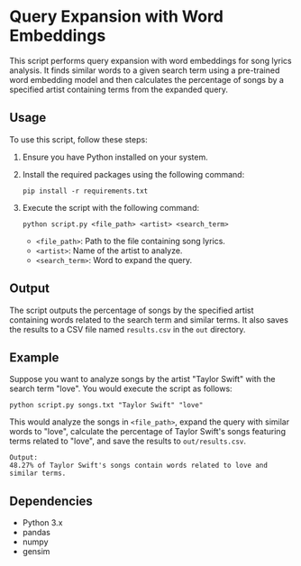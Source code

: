 # Query Expansion with Word Embeddings

This script performs query expansion with word embeddings for song lyrics analysis. It finds similar words to a given search term using a pre-trained word embedding model and then calculates the percentage of songs by a specified artist containing terms from the expanded query.

## Usage

To use this script, follow these steps:

1. Ensure you have Python installed on your system.

2. Install the required packages using the following command:
    ```
    pip install -r requirements.txt
    ```

3. Execute the script with the following command:
    ```
    python script.py <file_path> <artist> <search_term>
    ```

    - `<file_path>`: Path to the file containing song lyrics.
    - `<artist>`: Name of the artist to analyze.
    - `<search_term>`: Word to expand the query.

## Output

The script outputs the percentage of songs by the specified artist containing words related to the search term and similar terms. It also saves the results to a CSV file named `results.csv` in the `out` directory.

## Example

Suppose you want to analyze songs by the artist "Taylor Swift" with the search term "love". You would execute the script as follows:
```
python script.py songs.txt "Taylor Swift" "love"
```

This would analyze the songs in `<file_path>`, expand the query with similar words to "love", calculate the percentage of Taylor Swift's songs featuring terms related to "love", and save the results to `out/results.csv`.

```
Output: 
48.27% of Taylor Swift's songs contain words related to love and similar terms.
```

## Dependencies

- Python 3.x
- pandas
- numpy
- gensim